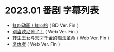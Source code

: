 # 2023.01 番剧 字幕列表
- [虹四动画 / 虹四格]()  ( BD Ver. Fin )
- [别当欧尼酱了！]()  ( Web Ver. Fin )
- [转生王女与天才千金的魔法革命]()  ( Web Ver. Fin )
- [复仇者]()  ( Web Ver. Fin )
